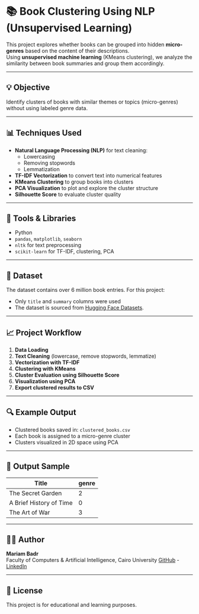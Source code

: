 # 📚 Book Clustering Using NLP (Unsupervised Learning)

This project explores whether books can be grouped into hidden **micro-genres** based on the content of their descriptions.  
Using **unsupervised machine learning** (KMeans clustering), we analyze the similarity between book summaries and group them accordingly.

---

## 💡 Objective

Identify clusters of books with similar themes or topics (micro-genres) without using labeled genre data.

---

## 📊 Techniques Used

- **Natural Language Processing (NLP)** for text cleaning:
  - Lowercasing
  - Removing stopwords
  - Lemmatization
- **TF-IDF Vectorization** to convert text into numerical features
- **KMeans Clustering** to group books into clusters
- **PCA Visualization** to plot and explore the cluster structure
- **Silhouette Score** to evaluate cluster quality

---

## 🧠 Tools & Libraries

- Python
- `pandas`, `matplotlib`, `seaborn`
- `nltk` for text preprocessing
- `scikit-learn` for TF-IDF, clustering, PCA

---

## 📁 Dataset

The dataset contains over 6 million book entries. For this project:
- Only `title` and `summary` columns were used
- The dataset is sourced from [Hugging Face Datasets](https://huggingface.co/datasets/BrightData/Goodreads-Books/viewer/default/train?row=3&views%5B%5D=train).

---

## 📈 Project Workflow

1. **Data Loading**
2. **Text Cleaning** (lowercase, remove stopwords, lemmatize)
3. **Vectorization with TF-IDF**
4. **Clustering with KMeans**
5. **Cluster Evaluation using Silhouette Score**
6. **Visualization using PCA**
7. **Export clustered results to CSV**

---

## 🔍 Example Output

- Clustered books saved in: `clustered_books.csv`
- Each book is assigned to a micro-genre cluster
- Clusters visualized in 2D space using PCA

---

## 💾 Output Sample

| Title                         | genre |
|------------------------------|---------|
| The Secret Garden            | 2       |
| A Brief History of Time      | 0       |
| The Art of War               | 3       |

---


## 👩‍💻 Author

**Mariam Badr**  
Faculty of Computers & Artificial Intelligence, Cairo University
[GitHub](https://github.com/Mariam-Badr-MB) - [LinkedIn](https://www.linkedin.com/in/mariambadr13/)

---

## 📜 License

This project is for educational and learning purposes.
